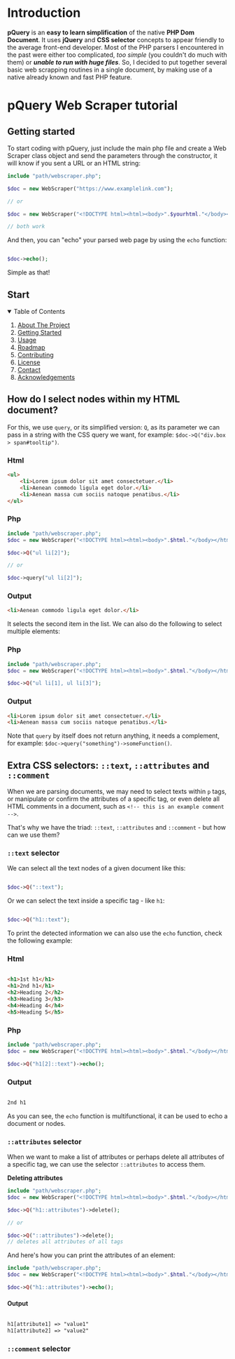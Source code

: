 # Introduction
**pQuery** is an **easy to learn simplification** of the native **PHP Dom Document**. It uses **jQuery** and **CSS selector** concepts to appear friendly to the average front-end developer.
Most of the PHP parsers I encountered in the past were either too complicated, *too simple* (you couldn't do much with them) or ***unable to run with huge files***. So, I decided to put together several basic web scrapping routines in a single document, by making use of a native already known and fast PHP feature.

# pQuery Web Scraper tutorial
## Getting started
To start coding with pQuery, just include the main php file and create a Web Scraper class object and send the parameters through the constructor, it will know if you sent a URL or an HTML string:

```php
include "path/webscraper.php";

$doc = new WebScraper("https://www.examplelink.com");

// or 

$doc = new WebScraper("<!DOCTYPE html><html><body>".$yourhtml."</body></html>");

// both work
```
And then, you can "echo" your parsed web page by using the `echo` function:

```php

$doc->echo();

```

Simple as that! 

## Start 

<!-- TABLE OF CONTENTS -->
<details open="open">
    <summary>Table of Contents</summary>
    <ol>
        <li>
            <a href="#introduction">About The Project</a>
        </li>
        <li>
            <a href="#getting-started">Getting Started</a>
        </li>
        <li>
            <a href="#usage">Usage</a>
        </li>
        <li>
            <a href="#roadmap">Roadmap</a>
        </li>
        <li>
            <a href="#contributing">Contributing</a>
        </li>
        <li>
            <a href="#license">License</a>
        </li>
        <li>
            <a href="#contact">Contact</a>
        </li>
        <li>
            <a href="#acknowledgements">Acknowledgements</a>
        </li>
    </ol>
</details>

## How do I select nodes within my HTML document?
For this, we use `query`, or its simplified version: `Q`, as its parameter we can pass in a string with the CSS query we want, for example: `$doc->Q("div.box > span#tooltip")`. 

### Html

```html
<ul>
    <li>Lorem ipsum dolor sit amet consectetuer.</li>
    <li>Aenean commodo ligula eget dolor.</li>
    <li>Aenean massa cum sociis natoque penatibus.</li>
</ul>
```

### Php

```php
include "path/webscraper.php";
$doc = new WebScraper("<!DOCTYPE html><html><body>".$html."</body></html>");

$doc->Q("ul li[2]");

// or

$doc->query("ul li[2]");

```

### Output

```html 
<li>Aenean commodo ligula eget dolor.</li>
```

It selects the second item in the list. We can also do the following to select multiple elements:

### Php

```php
include "path/webscraper.php";
$doc = new WebScraper("<!DOCTYPE html><html><body>".$html."</body></html>");

$doc->Q("ul li[1], ul li[3]");

```

### Output

```html 
<li>Lorem ipsum dolor sit amet consectetuer.</li>
<li>Aenean massa cum sociis natoque penatibus.</li>
```

Note that `query` by itself does not return anything, it needs a complement, for example: `$doc->query("something")->someFunction()`.

## Extra CSS selectors: `::text`, `::attributes` and `::comment`

When we are parsing documents, we may need to select texts within `p` tags, or manipulate or confirm the attributes of a specific tag, or even delete all HTML comments in a document, such as `<!-- this is an example comment -->`.

That's why we have the triad: `::text`, `::attributes` and `::comment` - but how can we use them?

### `::text` selector

We can select all the text nodes of a given document like this:

```php

$doc->Q("::text");

```

Or we can select the text inside a specific tag - like `h1`:

```php

$doc->Q("h1::text");

```

To print the detected information we can also use the `echo` function, check the following example:

### Html

```html

<h1>1st h1</h1>
<h1>2nd h1</h1>
<h2>Heading 2</h2>
<h3>Heading 3</h3>
<h4>Heading 4</h4>
<h5>Heading 5</h5>

```

### Php

```php
include "path/webscraper.php";
$doc = new WebScraper("<!DOCTYPE html><html><body>".$html."</body></html>");

$doc->Q("h1[2]::text")->echo();

```

### Output

```html 

2nd h1

```
As you can see, the `echo` function is multifunctional, it can be used to echo a document or nodes.

### `::attributes` selector

When we want to make a list of attributes or perhaps delete all attributes of a specific tag, we can use the selector `::attributes` to access them.

**Deleting attributes**

```php
include "path/webscraper.php";
$doc = new WebScraper("<!DOCTYPE html><html><body>".$html."</body></html>");

$doc->Q("h1::attributes")->delete();

// or 

$doc->Q("::attributes")->delete();
// deletes all attributes of all tags

```

And here's how you can print the attributes of an element:

```php
include "path/webscraper.php";
$doc = new WebScraper("<!DOCTYPE html><html><body>".$html."</body></html>");

$doc->Q("h1::attributes")->echo();

```
#### Output

```html

h1[attribute1] => "value1"
h1[attribute2] => "value2"

```
### `::comment` selector

